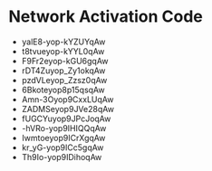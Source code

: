 # Network Activation Code
* yalE8-yop-kYZUYqAw
* t8tvueyop-kYYL0qAw
* F9Fr2eyop-kGU6gqAw
* rDT4Zuyop_Zy1okqAw
* pzdVLeyop_Zzsz0qAw
* 6Bkoteyop8p15qsqAw
* Amn-3Oyop9CxxLUqAw
* ZADMSeyop9JVe28qAw
* fUGCYuyop9JPcJoqAw
* -hVRo-yop9IHIQQqAw
* Iwmtoeyop9ICrXgqAw
* kr_yG-yop9ICc5gqAw
* Th9Io-yop9IDihoqAw